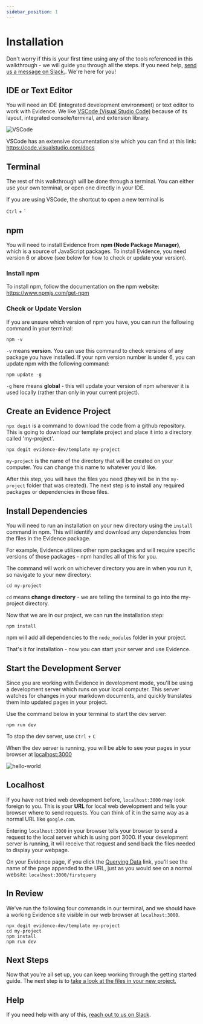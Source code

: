 ```yaml
---
sidebar_position: 1
---
```


# Installation
Don't worry if this is your first time using any of the tools referenced in this walkthrough - we will guide you through all the steps. If you need help, [send us a message on Slack.](/community). We're here for you! 

## IDE or Text Editor
You will need an IDE (integrated development environment) or text editor to work with Evidence. We like [VSCode (Visual Studio Code)](https://code.visualstudio.com/) because of its layout, integrated console/terminal, and extension library.

![VSCode](/img/vscode_ui.png)

VSCode has an extensive documentation site which you can find at this link:
https://code.visualstudio.com/docs

## Terminal
The rest of this walkthrough will be done through a terminal. You can either use your own terminal, or open one directly in your IDE.

If you are using VSCode, the shortcut to open a new terminal is

`Ctrl` + `` ` ``

## npm
You will need to install Evidence from **npm (Node Package Manager)**, which is a source of JavaScript packages. To install Evidence, you need version 6 or above (see below for how to check or update your version).

### Install npm
To install npm, follow the documentation on the npm website:
https://www.npmjs.com/get-npm

### Check or Update Version
If you are unsure which version of npm you have, you can run the following command in your terminal:

```shell
npm -v
```

`-v` means **version**. You can use this command to check versions of any package you have installed. If your npm version number is under 6, you can update npm with the following command:

```shell
npm update -g
```

`-g` here means **global** - this will update your version of npm wherever it is used locally (rather than only in your current project).


## Create an Evidence Project
`npx degit` is a command to download the code from a github repository. This is going to download our template project and place it into a directory called 'my-project'. 

```shell
npx degit evidence-dev/template my-project
```

`my-project` is the name of the directory that will be created on your computer. You can change this name to whatever you'd like.

After this step, you will have the files you need (they will be in the `my-project` folder that was created). The next step is to install any required packages or dependencies in those files.

## Install Dependencies

You will need to run an installation on your new directory using the `install` command in npm. This will identify and download any dependencies from the files in the Evidence package. 

For example, Evidence utilizes other npm packages and will require specific versions of those packages - npm handles all of this for you.

The command will work on whichever directory you are in when you run it, so navigate to your new directory:

```shell
cd my-project
```
`cd` means **change directory** - we are telling the terminal to go into the my-project directory.

Now that we are in our project, we can run the installation step:

```shell
npm install
```

npm will add all dependencies to the `node_modules` folder in your project.

That's it for installation - now you can start your server and use Evidence.

## Start the Development Server
Since you are working with Evidence in development mode, you'll be using a development server which runs on your local computer. This server watches for changes in your markdown documents, and quickly translates them into updated pages in your project. 

Use the command below in your terminal to start the dev server:
```shell
npm run dev
```
To stop the dev server, use `Ctrl` + `C`

When the dev server is running, you will be able to see your pages in your browser at [localhost:3000](http://localhost:3000)

![hello-world](/img/hello-world-gradient.png)

## Localhost
If you have not tried web development before, `localhost:3000` may look foreign to you. This is your **URL** for local web development and tells your browser where to send requests. You can think of it in the same way as a normal URL like `google.com`.

Entering `localhost:3000` in your browser tells your browser to send a request to the local server which is using port 3000. If your development server is running, it will receive that request and send back the files needed to display your webpage.

On your Evidence page, if you click the [Querying Data](http://localhost:3000/firstquery) link, you'll see the name of the page appended to the URL, just as you would see on a normal website: `localhost:3000/firstquery`

## In Review 

We've run the following four commands in our terminal, and we should have a working Evidence site visible in our web browser at `localhost:3000`. 

```shell
npx degit evidence-dev/template my-project
cd my-project 
npm install 
npm run dev 
```

## Next Steps
Now that you're all set up, you can keep working through the getting started guide. The next step is to [take a look at the files in your new project.](/getting-started/project-structure)

## Help
If you need help with any of this, [reach out to us on Slack](/community).